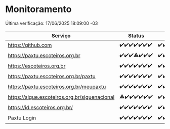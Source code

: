# Monitoramento

Última verificação: 17/06/2025 18:09:00 -03

|Serviço|Status|Últimas 24h|
|---|---|---|
|https://github.com|<span title="2025-06-10: OK=23">✔️</span><span title="2025-06-11: OK=23">✔️</span><span title="2025-06-12: OK=23">✔️</span><span title="2025-06-13: OK=23">✔️</span><span title="2025-06-14: OK=23">✔️</span><span title="2025-06-15: OK=23">✔️</span><span title="2025-06-16: OK=20">✔️</span>|<span title="16/06/2025 18:09:00 -03 : 200">✔️</span><span title="16/06/2025 19:09:00 -03 : 200">✔️</span><span title="16/06/2025 20:09:00 -03 : 200">✔️</span><span title="16/06/2025 21:49:00 -03 : 200">✔️</span><span title="16/06/2025 23:41:00 -03 : 200">✔️</span><span title="17/06/2025 00:41:00 -03 : 200">✔️</span><span title="17/06/2025 01:19:00 -03 : 200">✔️</span><span title="17/06/2025 02:10:00 -03 : 200">✔️</span><span title="17/06/2025 03:14:00 -03 : 200">✔️</span><span title="17/06/2025 04:10:00 -03 : 200">✔️</span><span title="17/06/2025 05:14:00 -03 : 200">✔️</span><span title="17/06/2025 06:11:00 -03 : 200">✔️</span><span title="17/06/2025 07:11:00 -03 : 200">✔️</span><span title="17/06/2025 08:08:00 -03 : 200">✔️</span><span title="17/06/2025 09:19:00 -03 : 200">✔️</span><span title="17/06/2025 10:25:00 -03 : 200">✔️</span><span title="17/06/2025 11:10:00 -03 : 200">✔️</span><span title="17/06/2025 12:10:00 -03 : 200">✔️</span><span title="17/06/2025 13:12:00 -03 : 200">✔️</span><span title="17/06/2025 14:09:00 -03 : 200">✔️</span><span title="17/06/2025 15:13:00 -03 : 200">✔️</span><span title="17/06/2025 16:07:00 -03 : 200">✔️</span><span title="17/06/2025 17:10:00 -03 : 200">✔️</span><span title="17/06/2025 18:09:00 -03 : 200">✔️</span>|
|https://paxtu.escoteiros.org.br|<span title="2025-06-10: OK=23">✔️</span><span title="2025-06-11: OK=23">✔️</span><span title="2025-06-12: OK=23">✔️</span><span title="2025-06-13: OK=22, Falhas=1">⚠️</span><span title="2025-06-14: OK=23">✔️</span><span title="2025-06-15: OK=23">✔️</span><span title="2025-06-16: OK=20">✔️</span>|<span title="16/06/2025 18:09:00 -03 : 200">✔️</span><span title="16/06/2025 19:09:00 -03 : 200">✔️</span><span title="16/06/2025 20:09:00 -03 : 200">✔️</span><span title="16/06/2025 21:49:00 -03 : 200">✔️</span><span title="16/06/2025 23:41:00 -03 : 200">✔️</span><span title="17/06/2025 00:41:00 -03 : 200">✔️</span><span title="17/06/2025 01:19:00 -03 : 200">✔️</span><span title="17/06/2025 02:10:00 -03 : 200">✔️</span><span title="17/06/2025 03:14:00 -03 : 200">✔️</span><span title="17/06/2025 04:10:00 -03 : 200">✔️</span><span title="17/06/2025 05:14:00 -03 : 200">✔️</span><span title="17/06/2025 06:11:00 -03 : 200">✔️</span><span title="17/06/2025 07:11:00 -03 : 200">✔️</span><span title="17/06/2025 08:08:00 -03 : 200">✔️</span><span title="17/06/2025 09:19:00 -03 : 200">✔️</span><span title="17/06/2025 10:25:00 -03 : 200">✔️</span><span title="17/06/2025 11:10:00 -03 : 200">✔️</span><span title="17/06/2025 12:10:00 -03 : 200">✔️</span><span title="17/06/2025 13:12:00 -03 : 200">✔️</span><span title="17/06/2025 14:09:00 -03 : 200">✔️</span><span title="17/06/2025 15:13:00 -03 : 200">✔️</span><span title="17/06/2025 16:07:00 -03 : 200">✔️</span><span title="17/06/2025 17:10:00 -03 : 200">✔️</span><span title="17/06/2025 18:09:00 -03 : 200">✔️</span>|
|https://escoteiros.org.br|<span title="2025-06-10: OK=23">✔️</span><span title="2025-06-11: OK=23">✔️</span><span title="2025-06-12: OK=23">✔️</span><span title="2025-06-13: OK=23">✔️</span><span title="2025-06-14: OK=23">✔️</span><span title="2025-06-15: OK=23">✔️</span><span title="2025-06-16: OK=20">✔️</span>|<span title="16/06/2025 18:09:00 -03 : 200">✔️</span><span title="16/06/2025 19:09:00 -03 : 200">✔️</span><span title="16/06/2025 20:09:00 -03 : 200">✔️</span><span title="16/06/2025 21:49:00 -03 : 200">✔️</span><span title="16/06/2025 23:41:00 -03 : 200">✔️</span><span title="17/06/2025 00:41:00 -03 : 200">✔️</span><span title="17/06/2025 01:19:00 -03 : 200">✔️</span><span title="17/06/2025 02:10:00 -03 : 200">✔️</span><span title="17/06/2025 03:14:00 -03 : 200">✔️</span><span title="17/06/2025 04:10:00 -03 : 200">✔️</span><span title="17/06/2025 05:14:00 -03 : 200">✔️</span><span title="17/06/2025 06:11:00 -03 : 200">✔️</span><span title="17/06/2025 07:11:00 -03 : 200">✔️</span><span title="17/06/2025 08:08:00 -03 : 200">✔️</span><span title="17/06/2025 09:19:00 -03 : 200">✔️</span><span title="17/06/2025 10:25:00 -03 : 200">✔️</span><span title="17/06/2025 11:10:00 -03 : 200">✔️</span><span title="17/06/2025 12:10:00 -03 : 200">✔️</span><span title="17/06/2025 13:12:00 -03 : 200">✔️</span><span title="17/06/2025 14:09:00 -03 : 200">✔️</span><span title="17/06/2025 15:13:00 -03 : 200">✔️</span><span title="17/06/2025 16:07:00 -03 : 200">✔️</span><span title="17/06/2025 17:10:00 -03 : 200">✔️</span><span title="17/06/2025 18:09:00 -03 : 200">✔️</span>|
|https://paxtu.escoteiros.org.br/paxtu|<span title="2025-06-10: OK=23">✔️</span><span title="2025-06-11: OK=23">✔️</span><span title="2025-06-12: OK=23">✔️</span><span title="2025-06-13: OK=23">✔️</span><span title="2025-06-14: OK=23">✔️</span><span title="2025-06-15: OK=23">✔️</span><span title="2025-06-16: OK=20">✔️</span>|<span title="16/06/2025 18:09:00 -03 : 200">✔️</span><span title="16/06/2025 19:09:00 -03 : 200">✔️</span><span title="16/06/2025 20:09:00 -03 : 200">✔️</span><span title="16/06/2025 21:49:00 -03 : 200">✔️</span><span title="16/06/2025 23:41:00 -03 : 200">✔️</span><span title="17/06/2025 00:41:00 -03 : 200">✔️</span><span title="17/06/2025 01:19:00 -03 : 200">✔️</span><span title="17/06/2025 02:10:00 -03 : 200">✔️</span><span title="17/06/2025 03:14:00 -03 : 200">✔️</span><span title="17/06/2025 04:10:00 -03 : 200">✔️</span><span title="17/06/2025 05:14:00 -03 : 200">✔️</span><span title="17/06/2025 06:11:00 -03 : 200">✔️</span><span title="17/06/2025 07:11:00 -03 : 200">✔️</span><span title="17/06/2025 08:08:00 -03 : 200">✔️</span><span title="17/06/2025 09:19:00 -03 : 200">✔️</span><span title="17/06/2025 10:25:00 -03 : 200">✔️</span><span title="17/06/2025 11:10:00 -03 : 200">✔️</span><span title="17/06/2025 12:10:00 -03 : 200">✔️</span><span title="17/06/2025 13:12:00 -03 : 200">✔️</span><span title="17/06/2025 14:10:00 -03 : 200">✔️</span><span title="17/06/2025 15:13:00 -03 : 200">✔️</span><span title="17/06/2025 16:07:00 -03 : 200">✔️</span><span title="17/06/2025 17:11:00 -03 : 200">✔️</span><span title="17/06/2025 18:09:00 -03 : 200">✔️</span>|
|https://paxtu.escoteiros.org.br/meupaxtu|<span title="2025-06-10: OK=23">✔️</span><span title="2025-06-11: OK=23">✔️</span><span title="2025-06-12: OK=23">✔️</span><span title="2025-06-13: OK=23">✔️</span><span title="2025-06-14: OK=23">✔️</span><span title="2025-06-15: OK=23">✔️</span><span title="2025-06-16: OK=20">✔️</span>|<span title="16/06/2025 18:09:00 -03 : 200">✔️</span><span title="16/06/2025 19:09:00 -03 : 200">✔️</span><span title="16/06/2025 20:09:00 -03 : 200">✔️</span><span title="16/06/2025 21:49:00 -03 : 200">✔️</span><span title="16/06/2025 23:41:00 -03 : 200">✔️</span><span title="17/06/2025 00:41:00 -03 : 200">✔️</span><span title="17/06/2025 01:19:00 -03 : 200">✔️</span><span title="17/06/2025 02:10:00 -03 : 200">✔️</span><span title="17/06/2025 03:14:00 -03 : 200">✔️</span><span title="17/06/2025 04:10:00 -03 : 200">✔️</span><span title="17/06/2025 05:14:00 -03 : 200">✔️</span><span title="17/06/2025 06:11:00 -03 : 200">✔️</span><span title="17/06/2025 07:11:00 -03 : 200">✔️</span><span title="17/06/2025 08:08:00 -03 : 200">✔️</span><span title="17/06/2025 09:19:00 -03 : 200">✔️</span><span title="17/06/2025 10:25:00 -03 : 200">✔️</span><span title="17/06/2025 11:10:00 -03 : 200">✔️</span><span title="17/06/2025 12:10:00 -03 : 200">✔️</span><span title="17/06/2025 13:12:00 -03 : 200">✔️</span><span title="17/06/2025 14:10:00 -03 : 200">✔️</span><span title="17/06/2025 15:13:00 -03 : 200">✔️</span><span title="17/06/2025 16:07:00 -03 : 200">✔️</span><span title="17/06/2025 17:11:00 -03 : 200">✔️</span><span title="17/06/2025 18:09:00 -03 : 200">✔️</span>|
|https://sigue.escoteiros.org.br/siguenacional|<span title="2025-06-10: OK=22, Falhas=1">⚠️</span><span title="2025-06-11: OK=23">✔️</span><span title="2025-06-12: OK=23">✔️</span><span title="2025-06-13: OK=23">✔️</span><span title="2025-06-14: OK=23">✔️</span><span title="2025-06-15: OK=23">✔️</span><span title="2025-06-16: OK=20">✔️</span>|<span title="16/06/2025 18:09:00 -03 : 200">✔️</span><span title="16/06/2025 19:09:00 -03 : 200">✔️</span><span title="16/06/2025 20:09:00 -03 : 200">✔️</span><span title="16/06/2025 21:49:00 -03 : 200">✔️</span><span title="16/06/2025 23:41:00 -03 : 200">✔️</span><span title="17/06/2025 00:41:00 -03 : 200">✔️</span><span title="17/06/2025 01:19:00 -03 : 200">✔️</span><span title="17/06/2025 02:10:00 -03 : 200">✔️</span><span title="17/06/2025 03:14:00 -03 : 200">✔️</span><span title="17/06/2025 04:10:00 -03 : 200">✔️</span><span title="17/06/2025 05:14:00 -03 : 200">✔️</span><span title="17/06/2025 06:11:00 -03 : 200">✔️</span><span title="17/06/2025 07:11:00 -03 : 200">✔️</span><span title="17/06/2025 08:08:00 -03 : 200">✔️</span><span title="17/06/2025 09:19:00 -03 : 200">✔️</span><span title="17/06/2025 10:25:00 -03 : 200">✔️</span><span title="17/06/2025 11:10:00 -03 : 200">✔️</span><span title="17/06/2025 12:10:00 -03 : 200">✔️</span><span title="17/06/2025 13:12:00 -03 : 200">✔️</span><span title="17/06/2025 14:10:00 -03 : 200">✔️</span><span title="17/06/2025 15:13:00 -03 : 200">✔️</span><span title="17/06/2025 16:07:00 -03 : 200">✔️</span><span title="17/06/2025 17:11:00 -03 : 200">✔️</span><span title="17/06/2025 18:09:00 -03 : 200">✔️</span>|
|https://id.escoteiros.org.br/|<span title="2025-06-10: OK=23">✔️</span><span title="2025-06-11: OK=23">✔️</span><span title="2025-06-12: OK=23">✔️</span><span title="2025-06-13: OK=23">✔️</span><span title="2025-06-14: OK=23">✔️</span><span title="2025-06-15: OK=23">✔️</span><span title="2025-06-16: OK=20">✔️</span>|<span title="16/06/2025 18:09:00 -03 : 200">✔️</span><span title="16/06/2025 19:09:00 -03 : 200">✔️</span><span title="16/06/2025 20:09:00 -03 : 200">✔️</span><span title="16/06/2025 21:49:00 -03 : 200">✔️</span><span title="16/06/2025 23:41:00 -03 : 200">✔️</span><span title="17/06/2025 00:41:00 -03 : 200">✔️</span><span title="17/06/2025 01:19:00 -03 : 200">✔️</span><span title="17/06/2025 02:10:00 -03 : 200">✔️</span><span title="17/06/2025 03:14:00 -03 : 200">✔️</span><span title="17/06/2025 04:10:00 -03 : 200">✔️</span><span title="17/06/2025 05:14:00 -03 : 200">✔️</span><span title="17/06/2025 06:11:00 -03 : 200">✔️</span><span title="17/06/2025 07:11:00 -03 : 200">✔️</span><span title="17/06/2025 08:08:00 -03 : 200">✔️</span><span title="17/06/2025 09:19:00 -03 : 200">✔️</span><span title="17/06/2025 10:25:00 -03 : 200">✔️</span><span title="17/06/2025 11:10:00 -03 : 200">✔️</span><span title="17/06/2025 12:10:00 -03 : 200">✔️</span><span title="17/06/2025 13:12:00 -03 : 200">✔️</span><span title="17/06/2025 14:10:00 -03 : 200">✔️</span><span title="17/06/2025 15:13:00 -03 : 200">✔️</span><span title="17/06/2025 16:07:00 -03 : 200">✔️</span><span title="17/06/2025 17:11:00 -03 : 200">✔️</span><span title="17/06/2025 18:09:00 -03 : 200">✔️</span>|
|Paxtu Login|<span title="2025-06-10: OK=23">✔️</span><span title="2025-06-11: OK=23">✔️</span><span title="2025-06-12: OK=23">✔️</span><span title="2025-06-13: OK=23">✔️</span><span title="2025-06-14: OK=23">✔️</span><span title="2025-06-15: OK=23">✔️</span><span title="2025-06-16: OK=20">✔️</span>|<span title="16/06/2025 18:09:00 -03 : 200">✔️</span><span title="16/06/2025 19:09:00 -03 : 200">✔️</span><span title="16/06/2025 20:09:00 -03 : 200">✔️</span><span title="16/06/2025 21:49:00 -03 : 200">✔️</span><span title="16/06/2025 23:41:00 -03 : 200">✔️</span><span title="17/06/2025 00:41:00 -03 : 200">✔️</span><span title="17/06/2025 01:19:00 -03 : 200">✔️</span><span title="17/06/2025 02:10:00 -03 : 200">✔️</span><span title="17/06/2025 03:14:00 -03 : 200">✔️</span><span title="17/06/2025 04:10:00 -03 : 200">✔️</span><span title="17/06/2025 05:14:00 -03 : 200">✔️</span><span title="17/06/2025 06:11:00 -03 : 200">✔️</span><span title="17/06/2025 07:11:00 -03 : 200">✔️</span><span title="17/06/2025 08:08:00 -03 : 200">✔️</span><span title="17/06/2025 09:19:00 -03 : 200">✔️</span><span title="17/06/2025 10:25:00 -03 : 200">✔️</span><span title="17/06/2025 11:10:00 -03 : 200">✔️</span><span title="17/06/2025 12:10:00 -03 : 200">✔️</span><span title="17/06/2025 13:12:00 -03 : 200">✔️</span><span title="17/06/2025 14:10:00 -03 : 200">✔️</span><span title="17/06/2025 15:13:00 -03 : 200">✔️</span><span title="17/06/2025 16:07:00 -03 : 200">✔️</span><span title="17/06/2025 17:11:00 -03 : 200">✔️</span><span title="17/06/2025 18:09:00 -03 : 200">✔️</span>|
